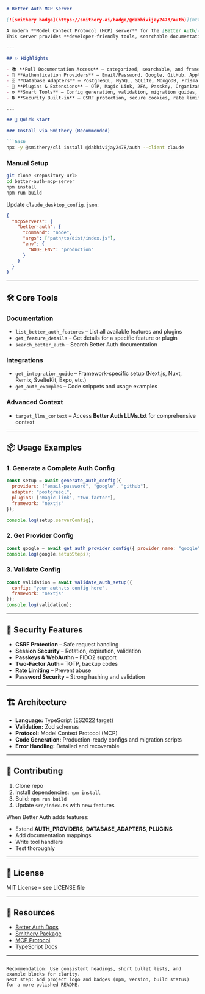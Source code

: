 

````markdown
# Better Auth MCP Server

[![smithery badge](https://smithery.ai/badge/@dabhivijay2478/auth)](https://smithery.ai/server/@dabhivijay2478/auth)

A modern **Model Context Protocol (MCP) server** for the [Better Auth](https://better-auth.com/docs) authentication framework.  
This server provides **developer-friendly tools, searchable documentation, ready-to-use integrations, and configuration generators** for authentication providers, database adapters, and plugins.

---

## ✨ Highlights

- 📚 **Full Documentation Access** – categorized, searchable, and framework-specific examples  
- 🔐 **Authentication Providers** – Email/Password, Google, GitHub, Apple, Microsoft, Facebook, and more  
- 🗄️ **Database Adapters** – PostgreSQL, MySQL, SQLite, MongoDB, Prisma, Drizzle  
- 🔧 **Plugins & Extensions** – OTP, Magic Link, 2FA, Passkey, Organization Management, API Tokens  
- ⚙️ **Smart Tools** – Config generation, validation, migration guides, and framework integration  
- 🔒 **Security Built-in** – CSRF protection, secure cookies, rate limiting, WebAuthn/Passkeys, 2FA  

---

## 🚀 Quick Start

### Install via Smithery (Recommended)

```bash
npx -y @smithery/cli install @dabhivijay2478/auth --client claude
````

### Manual Setup

```bash
git clone <repository-url>
cd better-auth-mcp-server
npm install
npm run build
```

Update `claude_desktop_config.json`:

```json
{
  "mcpServers": {
    "better-auth": {
      "command": "node",
      "args": ["path/to/dist/index.js"],
      "env": {
        "NODE_ENV": "production"
      }
    }
  }
}
```

---

## 🛠️ Core Tools

### Documentation

* `list_better_auth_features` – List all available features and plugins
* `get_feature_details` – Get details for a specific feature or plugin
* `search_better_auth` – Search Better Auth documentation

### Integrations

* `get_integration_guide` – Framework-specific setup (Next.js, Nuxt, Remix, SvelteKit, Expo, etc.)
* `get_auth_examples` – Code snippets and usage examples

### Advanced Context

* `target_llms_context` – Access **Better Auth LLMs.txt** for comprehensive context

---

## 📦 Usage Examples

### 1. Generate a Complete Auth Config

```javascript
const setup = await generate_auth_config({
  providers: ["email-password", "google", "github"],
  adapter: "postgresql",
  plugins: ["magic-link", "two-factor"],
  framework: "nextjs"
});

console.log(setup.serverConfig);
```

### 2. Get Provider Config

```javascript
const google = await get_auth_provider_config({ provider_name: "google" });
console.log(google.setupSteps);
```

### 3. Validate Config

```javascript
const validation = await validate_auth_setup({
  config: "your auth.ts config here",
  framework: "nextjs"
});
console.log(validation);
```

---

## 🔐 Security Features

* **CSRF Protection** – Safe request handling
* **Session Security** – Rotation, expiration, validation
* **Passkeys & WebAuthn** – FIDO2 support
* **Two-Factor Auth** – TOTP, backup codes
* **Rate Limiting** – Prevent abuse
* **Password Security** – Strong hashing and validation

---

## 🏗️ Architecture

* **Language:** TypeScript (ES2022 target)
* **Validation:** Zod schemas
* **Protocol:** Model Context Protocol (MCP)
* **Code Generation:** Production-ready configs and migration scripts
* **Error Handling:** Detailed and recoverable

---

## 🤝 Contributing

1. Clone repo
2. Install dependencies: `npm install`
3. Build: `npm run build`
4. Update `src/index.ts` with new features

When Better Auth adds features:

* Extend **AUTH\_PROVIDERS**, **DATABASE\_ADAPTERS**, **PLUGINS**
* Add documentation mappings
* Write tool handlers
* Test thoroughly

---

## 📄 License

MIT License – see LICENSE file

---

## 🔗 Resources

* [Better Auth Docs](https://better-auth.com/docs)
* [Smithery Package](https://smithery.ai/server/@dabhivijay2478/auth)
* [MCP Protocol](https://modelcontextprotocol.io/)
* [TypeScript Docs](https://www.typescriptlang.org/)

---

```

Recommendation: Use consistent headings, short bullet lists, and example blocks for clarity.  
Next step: Add project logo and badges (npm, version, build status) for a more polished README.
```
